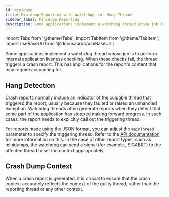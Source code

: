```yaml
---
id: minidump
title: Minidump Reporting with Watchdogs for Hung Threads
sidebar_label: Minidump Reporting
description: Some applications implement a watchdog thread whose job is to perform internal application liveness checking.
---
```


import Tabs from '@theme/Tabs';
import TabItem from '@theme/TabItem';
import useBaseUrl from '@docusaurus/useBaseUrl';

Some applications implement a watchdog thread whose job is to perform internal application liveness checking. When these checks fail, the thread triggers a crash report. This has implications for the report's content that may require accounting for.

## Hang Detection

Crash reports normally include an indicator of the culpable thread that triggered the report, usually because they faulted or raised an unhandled exception. Watchdog threads often generate reports when they detect that some part of the application has stopped making forward progress. In such cases, the report needs to explicitly call out the triggering thread.

For reports made using the JSON format, you can adjust the `mainThread` parameter to specify the triggering thread. Refer to the [API documentation](https://api.backtrace.io/) for more information on this. In the case of other report types, such as minidumps, the watchdog can send a signal (for example., SIGABRT) to the affected thread to set the context appropriately.

## Crash Dump Context

When a crash report is generated, it is crucial to ensure that the crash context accurately reflects the context of the guilty thread, rather than the reporting thread or any other context.
